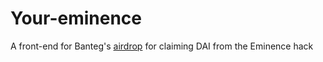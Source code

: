 # Your-eminence
A front-end for Banteg's [airdrop](https://github.com/banteg/your-eminence) for claiming DAI from the Eminence hack
